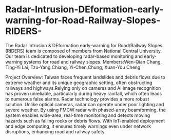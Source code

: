 # Radar-Intrusion-DEformation-early-warning-for-Road-Railway-Slopes-RIDERS-
The Radar Intrusion & DEformation early-warning for Road/Railway Slopes (RIDERS) team is composed of members from National Central University. Our team is dedicated to developing radar-based monitoring and early-warning systems for road and railway slopes.
Members:Wen-Qian Chang, Ting-Yi Lai, Tzu-Yang Chiang, Yi-Chen Chung, Xuan-You Cheng



Project Overview:
Taiwan faces frequent landslides and debris flows due to extreme weather and its unique geographic setting, often obstructing railways and highways.Relying only on cameras and AI image recognition has proven unreliable, particularly during heavy rainfall, which often leads to numerous false alarms. Radar technology provides a more robust solution. Unlike optical cameras, radar can operate under poor lighting and severe weather. By using FMCW radar with phased-array beamforming, the system enables wide-area, real-time monitoring and detects moving hazards such as falling rocks or debris flows. With IoT-enabled deployment and edge computing, it ensures timely warnings even under network disruptions, enhancing road and railway safety.
